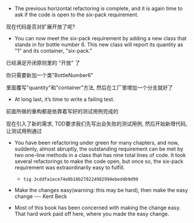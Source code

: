 + The previous horizontal refactoring is complete, and it is again time to ask if the code is open to the six-pack requirement.

现在代码是否对扩展开放了呢?

+ You can now meet the six-pack requirement by adding a new class that stands in for bottle number 6. This new class will report its quantity as "1" and its container, "six-pack."

已经满足开闭原则里的 "开放" 了

你只需要新加一个类"BottleNumber6"

里面覆写"quantity"和"container"方法, 然后在工厂里增加一个分支就好了

+ At long last, it’s time to write a failing test.

前面所做的重构都是依靠着写好的测试用例完成的

现在引入了新的需求, TDD要求我们先写出会失败的测试用例, 然后开始新增代码, 让测试用例通过

+ You have been refactoring under green for many chapters, and now, suddenly, almost abruptly, the outstanding requirement can be met by two one-line methods in a class that has nine total lines of code. It took several refactorings to make the code open, but once so, the six-pack requirement was extraordinarily easy to fulfill.
    + `tig 3cddfa1ece74e8b18b278224982994ebed4b9d99`

+ Make the changes easy(warning: this may be hard), then make the easy change --- Kent Beck

+ Most of this book has been concerned with making the change easy. That hard work paid off here, where you made the easy change.


